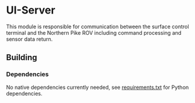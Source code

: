 # UI-Server

This module is responsible for communication between the surface control terminal and the Northern Pike ROV including command processing and sensor data return.

## Building

### Dependencies
No native dependencies currently needed, see [requirements.txt](requirements.txt) for Python dependencies.
